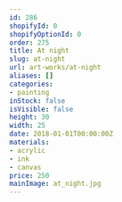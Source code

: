 ```yaml
---
id: 286
shopifyId: 0
shopifyOptionId: 0
order: 275
title: At night
slug: at-night
url: art-works/at-night
aliases: []
categories:
- painting
inStock: false
isVisible: false
height: 30
width: 25
date: 2018-01-01T00:00:00Z
materials:
- acrylic
- ink
- canvas
price: 250
mainImage: at_night.jpg
---
```

